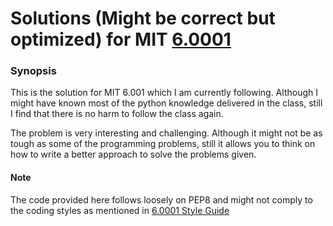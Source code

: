 # Solutions (Might be correct but optimized) for MIT [6.0001](https://ocw.mit.edu/courses/electrical-engineering-and-computer-science/6-0001-introduction-to-computer-science-and-programming-in-python-fall-2016/)

### Synopsis
This is the solution for MIT 6.001 which I am currently following. Although I might have known most of the python knowledge delivered in the class, still I find that there is no harm to follow the class again. 

The problem is very interesting and challenging. Although it might not be as tough as some of the programming problems, still it allows you to think on how to write a better approach to solve the problems given.

#### Note
The code provided here follows loosely on PEP8 and might not comply to the coding styles as mentioned in [6.0001 Style Guide](https://ocw.mit.edu/courses/electrical-engineering-and-computer-science/6-0001-introduction-to-computer-science-and-programming-in-python-fall-2016/assignments/MIT6_0001F16_StyleGuide.pdf)